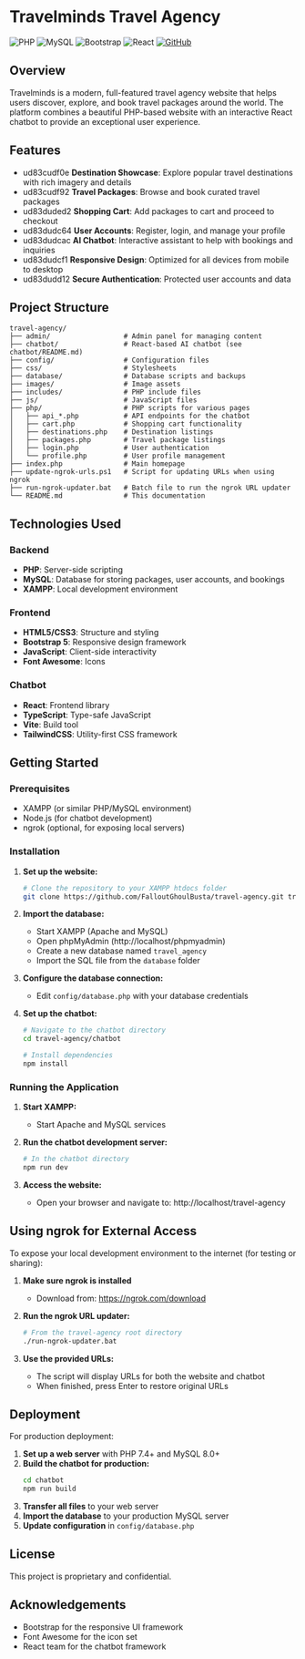 # Travelminds Travel Agency

![PHP](https://img.shields.io/badge/PHP-7.4+-777BB4)
![MySQL](https://img.shields.io/badge/MySQL-8.0+-4479A1)
![Bootstrap](https://img.shields.io/badge/Bootstrap-5.3-7952B3)
![React](https://img.shields.io/badge/React_Chatbot-18.3.1-61DAFB)
[![GitHub](https://img.shields.io/badge/GitHub-Repository-181717?logo=github)](https://github.com/FalloutGhoulBusta/travel-agency)

## Overview

Travelminds is a modern, full-featured travel agency website that helps users discover, explore, and book travel packages around the world. The platform combines a beautiful PHP-based website with an interactive React chatbot to provide an exceptional user experience.

## Features

- ud83cudf0e **Destination Showcase**: Explore popular travel destinations with rich imagery and details
- ud83cudf92 **Travel Packages**: Browse and book curated travel packages
- ud83duded2 **Shopping Cart**: Add packages to cart and proceed to checkout
- ud83dudc64 **User Accounts**: Register, login, and manage your profile
- ud83dudcac **AI Chatbot**: Interactive assistant to help with bookings and inquiries
- ud83dudcf1 **Responsive Design**: Optimized for all devices from mobile to desktop
- ud83dudd12 **Secure Authentication**: Protected user accounts and data

## Project Structure

```
travel-agency/
├── admin/                  # Admin panel for managing content
├── chatbot/                # React-based AI chatbot (see chatbot/README.md)
├── config/                 # Configuration files
├── css/                    # Stylesheets
├── database/               # Database scripts and backups
├── images/                 # Image assets
├── includes/               # PHP include files
├── js/                     # JavaScript files
├── php/                    # PHP scripts for various pages
│   ├── api_*.php           # API endpoints for the chatbot
│   ├── cart.php            # Shopping cart functionality
│   ├── destinations.php    # Destination listings
│   ├── packages.php        # Travel package listings
│   ├── login.php           # User authentication
│   └── profile.php         # User profile management
├── index.php               # Main homepage
├── update-ngrok-urls.ps1   # Script for updating URLs when using ngrok
├── run-ngrok-updater.bat   # Batch file to run the ngrok URL updater
└── README.md               # This documentation
```

## Technologies Used

### Backend
- **PHP**: Server-side scripting
- **MySQL**: Database for storing packages, user accounts, and bookings
- **XAMPP**: Local development environment

### Frontend
- **HTML5/CSS3**: Structure and styling
- **Bootstrap 5**: Responsive design framework
- **JavaScript**: Client-side interactivity
- **Font Awesome**: Icons

### Chatbot
- **React**: Frontend library
- **TypeScript**: Type-safe JavaScript
- **Vite**: Build tool
- **TailwindCSS**: Utility-first CSS framework

## Getting Started

### Prerequisites

- XAMPP (or similar PHP/MySQL environment)
- Node.js (for chatbot development)
- ngrok (optional, for exposing local servers)

### Installation

1. **Set up the website:**
   ```bash
   # Clone the repository to your XAMPP htdocs folder
   git clone https://github.com/FalloutGhoulBusta/travel-agency.git travel-agency
   ```

2. **Import the database:**
   - Start XAMPP (Apache and MySQL)
   - Open phpMyAdmin (http://localhost/phpmyadmin)
   - Create a new database named `travel_agency`
   - Import the SQL file from the `database` folder

3. **Configure the database connection:**
   - Edit `config/database.php` with your database credentials

4. **Set up the chatbot:**
   ```bash
   # Navigate to the chatbot directory
   cd travel-agency/chatbot
   
   # Install dependencies
   npm install
   ```

### Running the Application

1. **Start XAMPP:**
   - Start Apache and MySQL services

2. **Run the chatbot development server:**
   ```bash
   # In the chatbot directory
   npm run dev
   ```

3. **Access the website:**
   - Open your browser and navigate to: http://localhost/travel-agency

## Using ngrok for External Access

To expose your local development environment to the internet (for testing or sharing):

1. **Make sure ngrok is installed**
   - Download from: https://ngrok.com/download

2. **Run the ngrok URL updater:**
   ```bash
   # From the travel-agency root directory
   ./run-ngrok-updater.bat
   ```

3. **Use the provided URLs:**
   - The script will display URLs for both the website and chatbot
   - When finished, press Enter to restore original URLs

## Deployment

For production deployment:

1. **Set up a web server** with PHP 7.4+ and MySQL 8.0+
2. **Build the chatbot for production:**
   ```bash
   cd chatbot
   npm run build
   ```
3. **Transfer all files** to your web server
4. **Import the database** to your production MySQL server
5. **Update configuration** in `config/database.php`

## License

This project is proprietary and confidential.

## Acknowledgements

- Bootstrap for the responsive UI framework
- Font Awesome for the icon set
- React team for the chatbot framework
